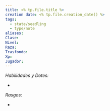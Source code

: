 ```yaml
---
title: <% tp.file.title %>
creation date: <% tp.file.creation_date() %>
tags:
  - state/seedling
  - type/note
aliases: 
Clase: 
Nivel: 
Raza: 
Trasfondo: 
Xp: 
Jugador:
---
```


*Habilidades y Dotes:*

-


*Rasgos:*

-


